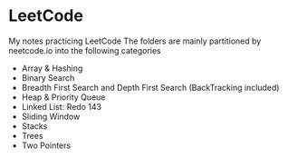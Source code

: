 # LeetCode
My notes practicing LeetCode
The folders are mainly partitioned by neetcode.io into the following categories

- Array & Hashing
- Binary Search
- Breadth First Search and Depth First Search (BackTracking included)
- Heap & Priority Queue
- Linked List: Redo 143
- Sliding Window
- Stacks
- Trees
- Two Pointers


